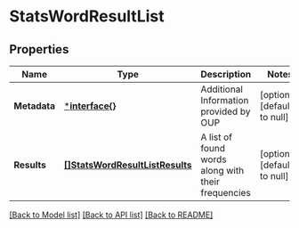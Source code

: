# StatsWordResultList

## Properties
Name | Type | Description | Notes
------------ | ------------- | ------------- | -------------
**Metadata** | [***interface{}**](interface{}.md) | Additional Information provided by OUP | [optional] [default to null]
**Results** | [**[]StatsWordResultListResults**](StatsWordResultList_results.md) | A list of found words along with their frequencies | [optional] [default to null]

[[Back to Model list]](../README.md#documentation-for-models) [[Back to API list]](../README.md#documentation-for-api-endpoints) [[Back to README]](../README.md)


